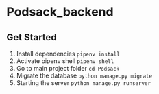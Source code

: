 # Podsack_backend
## Get Started
1. Install dependencies
 `pipenv install`
 2. Activate pipenv shell
 `pipenv shell`
 3. Go to main project folder
  `cd Podsack`
 4. Migrate the database
  `python manage.py migrate`
 5. Starting the server
 `python manage.py runserver`
